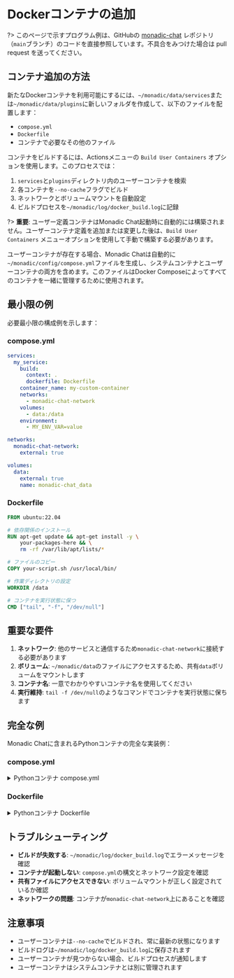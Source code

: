 # Dockerコンテナの追加

?> このページで示すプログラム例は、GitHubの [monadic-chat](https://github.com/yohasebe/monadic-chat) レポジトリ（`main`ブランチ）のコードを直接参照しています。不具合をみつけた場合は pull request を送ってください。

## コンテナ追加の方法

新たなDockerコンテナを利用可能にするには、`~/monadic/data/services`または`~/monadic/data/plugins`に新しいフォルダを作成して、以下のファイルを配置します：

- `compose.yml`
- `Dockerfile`
- コンテナで必要なその他のファイル

コンテナをビルドするには、Actionsメニューの `Build User Containers` オプションを使用します。このプロセスでは：
1. `services`と`plugins`ディレクトリ内のユーザーコンテナを検索
2. 各コンテナを`--no-cache`フラグでビルド
3. ネットワークとボリュームマウントを自動設定
4. ビルドプロセスを`~/monadic/log/docker_build.log`に記録

?> **重要**: ユーザー定義コンテナはMonadic Chat起動時に自動的には構築されません。ユーザーコンテナ定義を追加または変更した後は、`Build User Containers` メニューオプションを使用して手動で構築する必要があります。

ユーザーコンテナが存在する場合、Monadic Chatは自動的に`~/monadic/config/compose.yml`ファイルを生成し、システムコンテナとユーザーコンテナの両方を含めます。このファイルはDocker Composeによってすべてのコンテナを一緒に管理するために使用されます。

## 最小限の例

必要最小限の構成例を示します：

### compose.yml
```yaml
services:
  my_service:
    build:
      context: .
      dockerfile: Dockerfile
    container_name: my-custom-container
    networks:
      - monadic-chat-network
    volumes:
      - data:/data
    environment:
      - MY_ENV_VAR=value

networks:
  monadic-chat-network:
    external: true

volumes:
  data:
    external: true
    name: monadic-chat_data
```

### Dockerfile
```dockerfile
FROM ubuntu:22.04

# 依存関係のインストール
RUN apt-get update && apt-get install -y \
    your-packages-here && \
    rm -rf /var/lib/apt/lists/*

# ファイルのコピー
COPY your-script.sh /usr/local/bin/

# 作業ディレクトリの設定
WORKDIR /data

# コンテナを実行状態に保つ
CMD ["tail", "-f", "/dev/null"]
```

## 重要な要件

1. **ネットワーク**: 他のサービスと通信するため`monadic-chat-network`に接続する必要があります
2. **ボリューム**: `~/monadic/data`のファイルにアクセスするため、共有`data`ボリュームをマウントします
3. **コンテナ名**: 一意でわかりやすいコンテナ名を使用してください
4. **実行維持**: `tail -f /dev/null`のようなコマンドでコンテナを実行状態に保ちます

## 完全な例

Monadic Chatに含まれるPythonコンテナの完全な実装例：

### compose.yml

<details>
<summary>Pythonコンテナ compose.yml</summary>

```yaml
services:
  python_service:
    image: yohasebe/python
    build:
      context: .
      dockerfile: Dockerfile
      args:
        PROJECT_TAG: "monadic-chat"
    ports:
      - "8889:8889"
      - "5070:5070"
    container_name: monadic-chat-python-container
    volumes:
      - data:/monadic/data
      - ~/monadic/data:/monadic/data
    command: /bin/sh -c "cd /monadic/flask && gunicorn --timeout 300 -b 0.0.0.0:5070 flask_server:app"
    networks:
      - monadic-chat-network
    depends_on:
      selenium_service:
        condition: service_started
```

</details>

### Dockerfile

<details>
<summary>Pythonコンテナ Dockerfile</summary>

```dockerfile
FROM python:3.10-slim-bookworm
ARG PROJECT_TAG
LABEL project=$PROJECT_TAG

# Install necessary packages
# LaTeX packages for Concept Visualizer:
# - texlive-latex-base: Basic LaTeX
# - texlive-latex-extra: Additional LaTeX packages
# - texlive-pictures: TikZ and PGF
# - texlive-science: Scientific diagrams (including tikz-3dplot)
# - texlive-pstricks: PSTricks for advanced graphics
# - texlive-latex-recommended: Recommended packages
# - texlive-fonts-extra: Additional fonts
# - texlive-plain-generic: Generic packages
# - texlive-lang-cjk: CJK language support
# - latex-cjk-all: Complete CJK support
# - dvisvgm: DVI to SVG converter
# - pdf2svg: PDF to SVG converter (backup option)
RUN apt-get update && \
    apt-get install -y --no-install-recommends \
    build-essential wget curl git gnupg \
    python3-dev graphviz libgraphviz-dev pkg-config \
    libxml2-dev libxslt-dev \
    pandoc ffmpeg fonts-noto-cjk fonts-ipafont \
    imagemagick libmagickwand-dev \
    texlive-xetex texlive-latex-base texlive-fonts-recommended \
    texlive-latex-extra texlive-pictures texlive-lang-cjk latex-cjk-all \
    texlive-science texlive-pstricks texlive-latex-recommended \
    texlive-fonts-extra texlive-plain-generic \
    pdf2svg dvisvgm \
    && fc-cache -fv \
    && apt-get autoremove -y \
    && apt-get clean \
    && rm -rf /var/lib/apt/lists/*

# Install Python packages
RUN pip install -U pip && \
    pip install --no-cache-dir --default-timeout=1000 \
    setuptools \
    wheel \
    jupyterlab ipywidgets plotly \
    numpy  pandas statsmodels \
    matplotlib seaborn \
    gunicorn tiktoken flask \
    pymupdf pymupdf4llm \
    selenium html2text \
    openpyxl python-docx python-pptx \
    requests beautifulsoup4 \
    lxml pygraphviz graphviz pydotplus networkx pyvis \
    svgwrite cairosvg tinycss cssselect pygal \
    pyecharts pyecharts-snapshot \
    opencv-python moviepy==2.0.0.dev2

# Set up JupyterLab user settings
RUN mkdir -p /root/.jupyter/lab/user-settings
COPY @jupyterlab /root/.jupyter/lab/user-settings/@jupyterlab

# Set up Matplotlib configuration
ENV MPLCONFIGDIR=/root/.config/matplotlib
RUN mkdir -p /root/.config/matplotlib
COPY matplotlibrc /root/.config/matplotlib/matplotlibrc

# Copy scripts and set permissions
COPY scripts /monadic/scripts
RUN find /monadic/scripts -type f \( -name "*.sh" -o -name "*.py" \) -exec chmod +x {} \;
RUN mkdir -p /monadic/data/scripts

# Set environment variables (visible to LLM)
ENV PATH="/monadic/data/scripts:/monadic/scripts:/monadic/scripts/utilities:/monadic/scripts/services:/monadic/scripts/cli_tools:/monadic/scripts/converters:${PATH}"
ENV FONT_PATH=/usr/share/fonts/opentype/noto/NotoSansCJK-Regular.ttc
ENV PIP_ROOT_USER_ACTION=ignore

# Copy Flask application
COPY flask /monadic/flask

# Create symbolic link for data directory
RUN ln -s /monadic/data /data

COPY Dockerfile /monadic/Dockerfile

# copy `pysetup.sh` to `/monadic` and run it
COPY pysetup.sh /monadic/pysetup.sh
RUN chmod +x /monadic/pysetup.sh
RUN /monadic/pysetup.sh
```

</details>

## トラブルシューティング

- **ビルドが失敗する**: `~/monadic/log/docker_build.log`でエラーメッセージを確認
- **コンテナが起動しない**: `compose.yml`の構文とネットワーク設定を確認
- **共有ファイルにアクセスできない**: ボリュームマウントが正しく設定されているか確認
- **ネットワークの問題**: コンテナが`monadic-chat-network`上にあることを確認

## 注意事項

- ユーザーコンテナは`--no-cache`でビルドされ、常に最新の状態になります
- ビルドログは`~/monadic/log/docker_build.log`に保存されます
- ユーザーコンテナが見つからない場合、ビルドプロセスが通知します
- ユーザーコンテナはシステムコンテナとは別に管理されます

